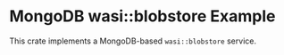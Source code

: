# MongoDB wasi::blobstore Example

This crate implements a MongoDB-based `wasi::blobstore` service.
